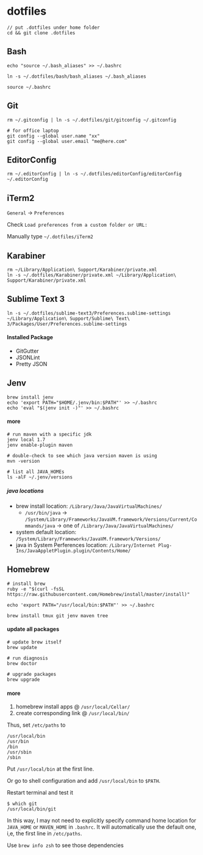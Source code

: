 dotfiles
========

	// put .dotfiles under home folder
	cd && git clone .dotfiles

## Bash

	echo "source ~/.bash_aliases" >> ~/.bashrc

	ln -s ~/.dotfiles/bash/bash_aliases ~/.bash_aliases

	source ~/.bashrc

## Git

	rm ~/.gitconfig | ln -s ~/.dotfiles/git/gitconfig ~/.gitconfig

	# for office laptop
	git config --global user.name "xx"
	git config --global user.email "me@here.com"

## EditorConfig

	rm ~/.editorConfig | ln -s ~/.dotfiles/editorConfig/editorConfig ~/.editorConfig

## iTerm2

`General` -> `Preferences`

Check `Load preferences from a custom folder or URL:`

Manually type `~/.dotfiles/iTerm2`

## Karabiner

	rm ~/Library/Application\ Support/Karabiner/private.xml
	ln -s ~/.dotfiles/Karabiner/private.xml ~/Library/Application\ Support/Karabiner/private.xml

## Sublime Text 3

    ln -s ~/.dotfiles/sublime-text3/Preferences.sublime-settings ~/Library/Application\ Support/Sublime\ Text\ 3/Packages/User/Preferences.sublime-settings

#### Installed Package

* GitGutter
* JSONLint
* Pretty JSON

## Jenv
```
brew install jenv
echo 'export PATH="$HOME/.jenv/bin:$PATH"' >> ~/.bashrc
echo 'eval "$(jenv init -)"' >> ~/.bashrc
```

#### more
```
# run maven with a specific jdk
jenv local 1.7
jenv enable-plugin maven

# double-check to see which java version maven is using
mvn -version

# list all JAVA_HOMEs
ls -alF ~/.jenv/versions
```

##### java locations

* brew install location: `/Library/Java/JavaVirtualMachines/`
	* `/usr/bin/java` -> `/System/Library/Frameworks/JavaVM.framework/Versions/Current/Commands/java` -> one of `/Library/Java/JavaVirtualMachines/`
* system default location: `/System/Library/Frameworks/JavaVM.framework/Versions/`
* java in System Perferences location: `/Library/Internet Plug-Ins/JavaAppletPlugin.plugin/Contents/Home/`

## Homebrew

```
# install brew
ruby -e "$(curl -fsSL https://raw.githubusercontent.com/Homebrew/install/master/install)"

echo 'export PATH="/usr/local/bin:$PATH"' >> ~/.bashrc

brew install tmux git jenv maven tree
```

#### update all packages
```
# update brew itself
brew update 

# run diagnosis
brew doctor

# upgrade packages
brew upgrade

```
#### more

1. homebrew install apps @ `/usr/local/Cellar/`
2. create corresponding link @ `/usr/local/bin/`

Thus, set `/etc/paths` to

	/usr/local/bin
	/usr/bin
	/bin
	/usr/sbin
	/sbin

Put `/usr/local/bin` at the first line.

Or go to shell configuration and add `/usr/local/bin` to `$PATH`.

Restart terminal and test it

	$ which git
	/usr/local/bin/git

In this way, I may not need to explicitly specify command home location for `JAVA_HOME` or `MAVEN_HOME` in `.bashrc`. It will automatically use the default one, i,e, the first line in `/etc/paths`.

Use `brew info zsh` to see those dependencies
